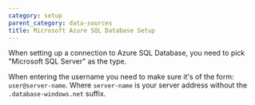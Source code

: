 ```yaml
---
category: setup
parent_category: data-sources
title: Microsoft Azure SQL Database Setup
---
```


When setting up a connection to Azure SQL Database, you need to pick "Microsoft SQL Server" as the type.

When entering the username you need to make sure it's of the form: `user@server-name`. Where `server-name` is your server address without the `.database-windows.net` suffix.
